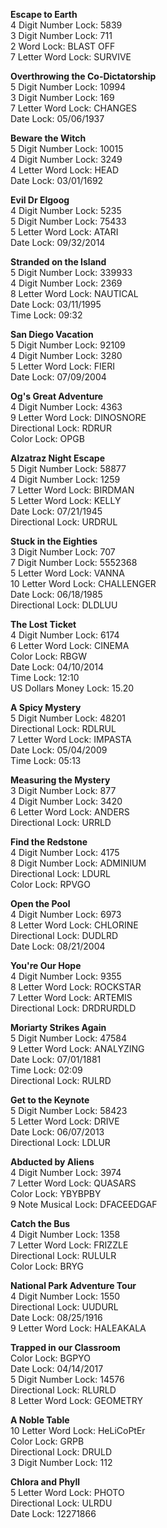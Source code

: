 **Escape to Earth**  
4 Digit Number Lock: 5839  
3 Digit Number Lock: 711  
2 Word Lock: BLAST OFF  
7 Letter Word Lock: SURVIVE  



**Overthrowing the Co-Dictatorship**  
5 Digit Number Lock: 10994  
3 Digit Number Lock: 169  
7 Letter Word Lock: CHANGES  
Date Lock: 05/06/1937  



**Beware the Witch**  
5 Digit Number Lock: 10015  
4 Digit Number Lock: 3249  
4 Letter Word Lock: HEAD  
Date Lock: 03/01/1692  



**Evil Dr Elgoog**  
4 Digit Number Lock: 5235  
5 Digit Number Lock: 75433  
5 Letter Word Lock: ATARI  
Date Lock: 09/32/2014  



**Stranded on the Island**  
5 Digit Number Lock: 339933  
4 Digit Number Lock: 2369  
8 Letter Word Lock: NAUTICAL  
Date Lock: 03/11/1995  
Time Lock: 09:32  



**San Diego Vacation**  
5 Digit Number Lock: 92109  
4 Digit Number Lock: 3280  
5 Letter Word Lock: FIERI  
Date Lock: 07/09/2004  



**Og's Great Adventure**  
4 Digit Number Lock: 4363  
9 Letter Word Lock: DINOSNORE  
Directional Lock: RDRUR  
Color Lock: OPGB  



**Alzatraz Night Escape**  
5 Digit Number Lock: 58877  
4 Digit Number Lock: 1259  
7 Letter Word Lock: BIRDMAN  
5 Letter Word Lock: KELLY  
Date Lock: 07/21/1945  
Directional Lock: URDRUL  



**Stuck in the Eighties**  
3 Digit Number Lock: 707  
7 Digit Number Lock: 5552368  
5 Letter Word Lock: VANNA  
10 Letter Word Lock: CHALLENGER  
Date Lock: 06/18/1985  
Directional Lock: DLDLUU  



**The Lost Ticket**  
4 Digit Number Lock: 6174  
6 Letter Word Lock: CINEMA  
Color Lock: RBGW  
Date Lock: 04/10/2014  
Time Lock: 12:10  
US Dollars Money Lock: 15.20  



**A Spicy Mystery**  
5 Digit Number Lock: 48201  
Directional Lock: RDLRUL  
7 Letter Word Lock: IMPASTA  
Date Lock: 05/04/2009  
Time Lock: 05:13  



**Measuring the Mystery**  
3 Digit Number Lock: 877  
4 Digit Number Lock: 3420  
6 Letter Word Lock: ANDERS  
Directional Lock: URRLD  



**Find the Redstone**  
4 Digit Number Lock: 4175  
8 Digit Number Lock: ADMINIUM  
Directional Lock: LDURL  
Color Lock: RPVGO  



**Open the Pool**  
4 Digit Number Lock: 6973  
8 Letter Word Lock: CHLORINE  
Directional Lock: DUDLRD  
Date Lock: 08/21/2004  



**You're Our Hope**  
4 Digit Number Lock: 9355  
8 Letter Word Lock: ROCKSTAR  
7 Letter Word Lock: ARTEMIS  
Directional Lock: DRDRURDLD  



**Moriarty Strikes Again**  
5 Digit Number Lock: 47584  
9 Letter Word Lock: ANALYZING  
Date Lock: 07/01/1881  
Time Lock: 02:09  
Directional Lock: RULRD  



**Get to the Keynote**  
5 Digit Number Lock: 58423  
5 Letter Word Lock: DRIVE  
Date Lock: 06/07/2013  
Directional Lock: LDLUR  



**Abducted by Aliens**  
4 Digit Number Lock: 3974  
7 Letter Word Lock: QUASARS  
Color Lock: YBYBPBY  
9 Note Musical Lock: DFACEEDGAF  



**Catch the Bus**  
4 Digit Number Lock: 1358  
7 Letter Word Lock: FRIZZLE  
Directional Lock: RULULR  
Color Lock: BRYG  



**National Park Adventure Tour**  
4 Digit Number Lock: 1550  
Directional Lock: UUDURL  
Date Lock: 08/25/1916  
9 Letter Word Lock: HALEAKALA  



**Trapped in our Classroom**  
Color Lock: BGPYO  
Date Lock: 04/14/2017  
5 Digit Number Lock: 14576  
Directional Lock: RLURLD  
8 Letter Word Lock: GEOMETRY  



**A Noble Table**  
10 Letter Word Lock: HeLiCoPtEr  
Color Lock: GRPB  
Directional Lock: DRULD  
3 Digit Number Lock: 112  



**Chlora and Phyll**  
5 Letter Word Lock: PHOTO  
Directional Lock: ULRDU  
Date Lock: 12271866  
